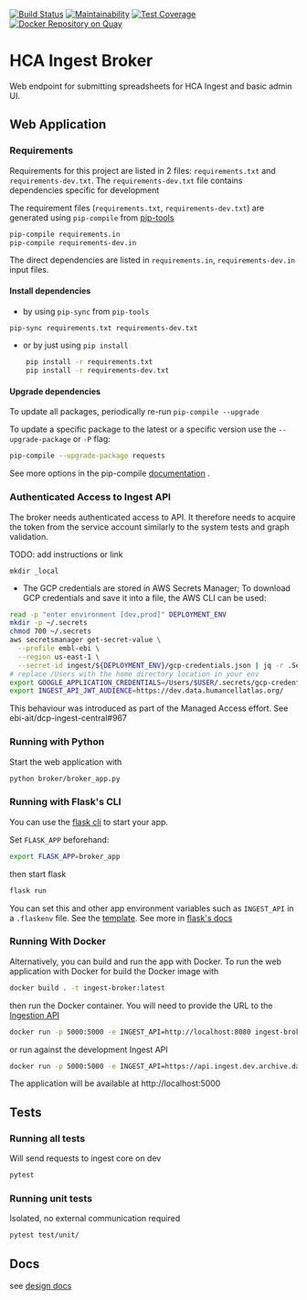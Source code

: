 [![Build Status](https://travis-ci.org/HumanCellAtlas/ingest-client.svg?branch=master)](https://travis-ci.org/HumanCellAtlas/ingest-broker)
[![Maintainability](https://api.codeclimate.com/v1/badges/c3cb9256f7e92537fa99/maintainability)](https://codeclimate.com/github/HumanCellAtlas/ingest-broker/maintainability)
[![Test Coverage](https://api.codeclimate.com/v1/badges/c3cb9256f7e92537fa99/test_coverage)](https://codeclimate.com/github/HumanCellAtlas/ingest-broker/test_coverage)
[![Docker Repository on Quay](https://quay.io/repository/humancellatlas/ingest-broker/status "Docker Repository on Quay")](https://quay.io/repository/humancellatlas/ingest-broker)

# HCA Ingest Broker

Web endpoint for submitting spreadsheets for HCA Ingest and basic admin UI. 

## Web Application 

### Requirements

Requirements for this project are listed in 2 files: `requirements.txt` and `requirements-dev.txt`.
The `requirements-dev.txt` file contains dependencies specific for development

The requirement files (`requirements.txt`, `requirements-dev.txt`) are generated using `pip-compile` from [pip-tools](https://github.com/jazzband/pip-tools) 
```bash
pip-compile requirements.in
pip-compile requirements-dev.in
```
The direct dependencies are listed in `requirements.in`, `requirements-dev.in` input files.

#### Install dependencies

* by using `pip-sync` from `pip-tools`
```bash
pip-sync requirements.txt requirements-dev.txt
```
* or by just using `pip install` 
```bash
    pip install -r requirements.txt
    pip install -r requirements-dev.txt
```

#### Upgrade dependencies

To update all packages, periodically re-run `pip-compile --upgrade`

To update a specific package to the latest or a specific version use the `--upgrade-package` or `-P` flag:

```bash
pip-compile --upgrade-package requests
```

See more options in the pip-compile [documentation](https://github.com/jazzband/pip-tools#updating-requirements) .

### Authenticated Access to Ingest API
The broker needs authenticated access to API. It therefore needs to acquire the token from the service account
similarly to the system tests and graph validation.

TODO: add instructions or link
```
mkdir _local
```
* The GCP credentials are stored in AWS Secrets Manager; To download GCP credentials and save it into a file, the AWS CLI can be used:

```bash
read -p "enter environment [dev,prod]" DEPLOYMENT_ENV
mkdir -p ~/.secrets
chmod 700 ~/.secrets
aws secretsmanager get-secret-value \
  --profile embl-ebi \
  --region us-east-1 \
  --secret-id ingest/${DEPLOYMENT_ENV}/gcp-credentials.json | jq -r .SecretString > ~/.secrets/gcp-credentials-${DEPLOYMENT_ENV}.json
# replace /Users with the home directory location in your env
export GOOGLE_APPLICATION_CREDENTIALS=/Users/$USER/.secrets/gcp-credentials-${DEPLOYMENT_ENV}.json
export INGEST_API_JWT_AUDIENCE=https://dev.data.humancellatlas.org/
```

This behaviour was introduced as part of the Managed Access effort. See ebi-ait/dcp-ingest-central#967

### Running with Python 

Start the web application with 

```bash
python broker/broker_app.py
```

### Running with Flask's CLI

You can use the [flask cli](https://flask.palletsprojects.com/en/2.0.x/cli) to start your app.

Set `FLASK_APP` beforehand:

```bash
export FLASK_APP=broker_app
```

then start flask

```bash
flask run
```

You can set this and other app environment variables such as `INGEST_API` in a `.flaskenv` file.
See the [template](.flaskenv.template).
See more in [flask's docs](https://flask.palletsprojects.com/en/2.0.x/cli/#environment-variables-from-dotenv)

### Running With Docker
Alternatively, you can build and run the app with Docker. To run the web application with Docker for build the Docker image with 

```bash
docker build . -t ingest-broker:latest
```

then run the Docker container. You will need to provide the URL to the [Ingestion API](https://github.com/HumanCellAtlas/ingest-core)

```bash
docker run -p 5000:5000 -e INGEST_API=http://localhost:8080 ingest-broker:latest
```

or run against the development Ingest API
```bash
docker run -p 5000:5000 -e INGEST_API=https://api.ingest.dev.archive.data.humancellatlas.org ingest-broker:latest
```

The application will be available at http://localhost:5000

## Tests
### Running all tests
Will send requests to ingest core on dev
```bash
pytest
```

### Running unit tests
Isolated, no external communication required
```bash
pytest test/unit/
```

## Docs

see [design docs](doc/)
